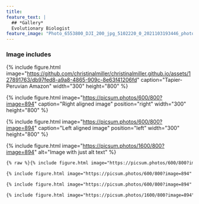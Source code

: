```yaml
---
title:
feature_text: |
  ## *Gallery*
  Evolutionary Biologist
feature_image: "Photo_6553800_DJI_200_jpg_5102220_0_2021103193446_photo_original.jpg" 
---
```



### Image includes

{% include figure.html image="https://github.com/christinalmiller/christinalmiller.github.io/assets/127891763/db97fed8-a9a8-4865-909c-8e63f41206fd" caption="Tapier- Peruvian Amazon" width="300" height="800" %}

{% include figure.html image="https://picsum.photos/600/800?image=894" caption="Right aligned image" position="right" width="300" height="800" %}

{% include figure.html image="https://picsum.photos/600/800?image=894" caption="Left aligned image" position="left" width="300" height="800" %}

{% include figure.html image="https://picsum.photos/1600/800?image=894" alt="Image with just alt text" %}

``` html
{% raw %}{% include figure.html image="https://picsum.photos/600/800?image=894" caption="Image with caption" width="300" height="800" %}

{% include figure.html image="https://picsum.photos/600/800?image=894" caption="Right aligned image" position="right" width="300" height="800" %}

{% include figure.html image="https://picsum.photos/600/800?image=894" caption="Left aligned image" position="left" width="300" height="800" %}

{% include figure.html image="https://picsum.photos/1600/800?image=894" alt="Image with just alt text" %}{% endraw %}

